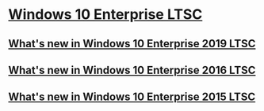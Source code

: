 # [Windows 10 Enterprise LTSC](index.md)
## [What's new in Windows 10 Enterprise 2019 LTSC](whats-new-windows-10-2019.md)
## [What's new in Windows 10 Enterprise 2016 LTSC](whats-new-windows-10-2016.md)
## [What's new in Windows 10 Enterprise 2015 LTSC](whats-new-windows-10-2015.md)